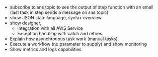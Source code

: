 * subscribe to sns topic to see the output of step function with an email (last task in step sends a message on sns topic)
* show JSON state language, syntax overview
* show designer,
  * integration with all AWS Service
  * Exception handling with catch and retries
* Explain how asynchronous task work (manual tasks)
* Execute a workflow (no parameter to supply) and show monitoring
* Show metrics and logs capabilities
